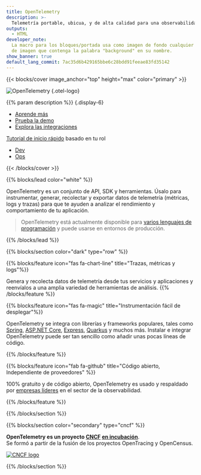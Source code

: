 ```yaml
---
title: OpenTelemetry
description: >-
  Telemetría portable, ubicua, y de alta calidad para una observabilidad eficaz
outputs:
  - HTML
developer_note:
  La macro para los bloques/portada usa como imagen de fondo cualquier archivo
  de imagen que contenga la palabra "background" en su nombre.
show_banner: true
default_lang_commit: 7ac35d6b429165bbe6c28bdd91feeae83fd35142
---
```


<div class="d-none"><a rel="me" href="https://fosstodon.org/@opentelemetry"></a></div>

{{< blocks/cover image_anchor="top" height="max" color="primary" >}}

<!-- prettier-ignore -->
![OpenTelemetry](/img/logos/opentelemetry-horizontal-color.svg)
{.otel-logo}

<!-- prettier-ignore -->
{{% param description %}}
{.display-6}

<div class="l-primary-buttons mt-5">

- [Aprende más](docs/what-is-opentelemetry/)
- [Prueba la demo](docs/demo/)
- [Explora las integraciones](/ecosystem/integrations/)

</div>

<div class="h3 mt-4">
<a class="text-secondary" href="docs/getting-started/">Tutorial de inicio rápido</a> basado en tu rol
</div>
<div class="l-get-started-buttons">

- [Dev](docs/getting-started/dev/)
- [Ops](docs/getting-started/ops/)

</div>
{{< /blocks/cover >}}

{{% blocks/lead color="white" %}}

OpenTelemetry es un conjunto de API, SDK y herramientas. Úsalo para
instrumentar, generar, recolectar y exportar datos de telemetría (métricas, logs
y trazas) para que te ayuden a analizar el rendimiento y comportamiento de tu
aplicación.

> OpenTelemetry está actualmente disponible para
> [varios lenguajes de programación](docs/languages) y puede usarse en entornos
> de producción.

{{% /blocks/lead %}}

{{% blocks/section color="dark" type="row" %}}

{{% blocks/feature icon="fas fa-chart-line" title="Trazas, métricas y logs"%}}

Genera y recolecta datos de telemetría desde tus servicios y aplicaciones y
reenvíalos a una amplia variedad de herramientas de análisis.
{{% /blocks/feature %}}

{{% blocks/feature icon="fas fa-magic" title="Instrumentación fácil de desplegar"%}}

OpenTelemetry se integra con librerías y frameworks populares, tales como
[Spring](https://spring.io),
[ASP.NET Core](https://docs.microsoft.com/aspnet/core),
[Express](https://expressjs.com), [Quarkus](https://quarkus.io) y muchos más.
Instalar e integrar OpenTelemetry puede ser tan sencillo como añadir unas pocas
líneas de código.

{{% /blocks/feature %}}

{{% blocks/feature icon="fab fa-github" title="Código abierto, Independiente de proveedores" %}}

100% gratuito y de código abierto, OpenTelemetry es usado y respaldado por
[empresas líderes](/ecosystem/vendors/) en el sector de la observabilidad.

{{% /blocks/feature %}}

{{% /blocks/section %}}

{{% blocks/section color="secondary" type="cncf" %}}

**OpenTelemetry es un proyecto [CNCF][] [en incubación][]**.<br> Se formó a partir
de la fusión de los proyectos OpenTracing y OpenCensus.

[![CNCF logo][]][cncf]

[cncf]: https://cncf.io
[cncf logo]: /img/logos/cncf-white.svg
[en incubación]: https://www.cncf.io/projects/

{{% /blocks/section %}}
